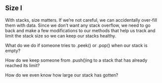 ## Size I

With stacks, size matters. If we’re not careful, we can accidentally over-fill them with data. Since we don’t want any stack overflow, we need to go back and make a few modifications to our methods that help us track and limit the stack size so we can keep our stacks healthy.

What do we do if someone tries to .peek() or .pop() when our stack is empty?

How do we keep someone from .push()ing to a stack that has already reached its limit?

How do we even know how large our stack has gotten?
